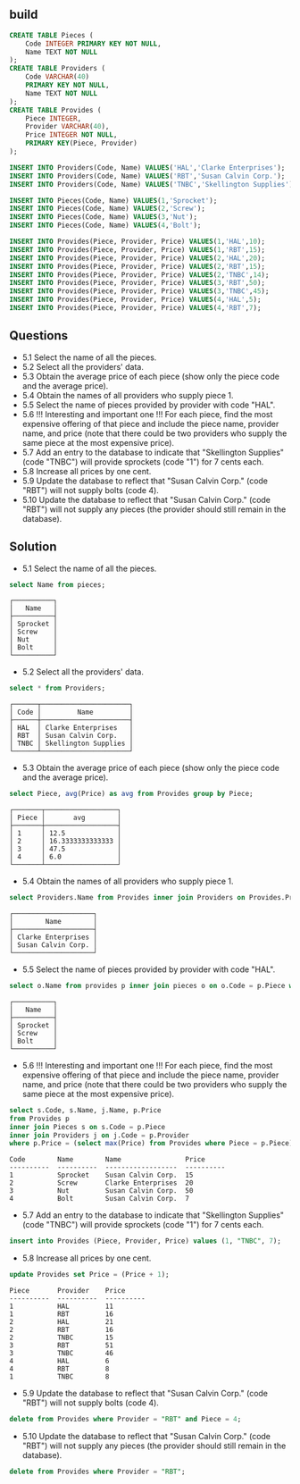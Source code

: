 ## build

```sql
CREATE TABLE Pieces (
	Code INTEGER PRIMARY KEY NOT NULL,
	Name TEXT NOT NULL
);
CREATE TABLE Providers (
	Code VARCHAR(40) 
	PRIMARY KEY NOT NULL,  
	Name TEXT NOT NULL 
);
CREATE TABLE Provides (
	Piece INTEGER,
	Provider VARCHAR(40),  
	Price INTEGER NOT NULL,
	PRIMARY KEY(Piece, Provider) 
);

INSERT INTO Providers(Code, Name) VALUES('HAL','Clarke Enterprises');
INSERT INTO Providers(Code, Name) VALUES('RBT','Susan Calvin Corp.');
INSERT INTO Providers(Code, Name) VALUES('TNBC','Skellington Supplies');

INSERT INTO Pieces(Code, Name) VALUES(1,'Sprocket');
INSERT INTO Pieces(Code, Name) VALUES(2,'Screw');
INSERT INTO Pieces(Code, Name) VALUES(3,'Nut');
INSERT INTO Pieces(Code, Name) VALUES(4,'Bolt');

INSERT INTO Provides(Piece, Provider, Price) VALUES(1,'HAL',10);
INSERT INTO Provides(Piece, Provider, Price) VALUES(1,'RBT',15);
INSERT INTO Provides(Piece, Provider, Price) VALUES(2,'HAL',20);
INSERT INTO Provides(Piece, Provider, Price) VALUES(2,'RBT',15);
INSERT INTO Provides(Piece, Provider, Price) VALUES(2,'TNBC',14);
INSERT INTO Provides(Piece, Provider, Price) VALUES(3,'RBT',50);
INSERT INTO Provides(Piece, Provider, Price) VALUES(3,'TNBC',45);
INSERT INTO Provides(Piece, Provider, Price) VALUES(4,'HAL',5);
INSERT INTO Provides(Piece, Provider, Price) VALUES(4,'RBT',7);

```

## Questions

-	5.1 Select the name of all the pieces. 
-	5.2  Select all the providers' data. 
-	5.3 Obtain the average price of each piece (show only the piece code and the average price).
-	5.4  Obtain the names of all providers who supply piece 1.
-	5.5 Select the name of pieces provided by provider with code "HAL".
-	5.6 !!! Interesting and important one !!! For each piece, find the most expensive offering of that piece and include the piece name, provider name, and price  (note that there could be two providers who supply the same piece at the most expensive price).
-	5.7 Add an entry to the database to indicate that "Skellington Supplies" (code "TNBC") will provide sprockets (code "1") for 7 cents each.
-	5.8 Increase all prices by one cent.
-	5.9 Update the database to reflect that "Susan Calvin Corp." (code "RBT") will not supply bolts (code 4).
-	5.10 Update the database to reflect that "Susan Calvin Corp." (code "RBT") will not supply any pieces (the provider should still remain in the database).


## Solution

-	5.1 Select the name of all the pieces. 

```sql
select Name from pieces;
```

```
┌──────────┐
│   Name   │
├──────────┤
│ Sprocket │
│ Screw    │
│ Nut      │
│ Bolt     │
└──────────┘
```

-	5.2  Select all the providers' data. 

```sql
select * from Providers;
```

```
┌──────┬──────────────────────┐
│ Code │         Name         │
├──────┼──────────────────────┤
│ HAL  │ Clarke Enterprises   │
│ RBT  │ Susan Calvin Corp.   │
│ TNBC │ Skellington Supplies │
└──────┴──────────────────────┘
```

-	5.3 Obtain the average price of each piece (show only the piece code and the average price).

```sql
select Piece, avg(Price) as avg from Provides group by Piece;
```

```
┌───────┬──────────────────┐
│ Piece │       avg        │
├───────┼──────────────────┤
│ 1     │ 12.5             │
│ 2     │ 16.3333333333333 │
│ 3     │ 47.5             │
│ 4     │ 6.0              │
└───────┴──────────────────┘
```

-	5.4  Obtain the names of all providers who supply piece 1.

```sql
select Providers.Name from Provides inner join Providers on Provides.Provider = Providers.Code where Piece = 1;
```

```
┌────────────────────┐
│        Name        │
├────────────────────┤
│ Clarke Enterprises │
│ Susan Calvin Corp. │
└────────────────────┘
```

-	5.5 Select the name of pieces provided by provider with code "HAL".

```sql
select o.Name from provides p inner join pieces o on o.Code = p.Piece where Provider = 'HAL';
```

```
┌──────────┐
│   Name   │
├──────────┤
│ Sprocket │
│ Screw    │
│ Bolt     │
└──────────┘
```

-	5.6 !!! Interesting and important one !!! For each piece, find the most expensive offering of that piece and include the piece name, provider name, and price  (note that there could be two providers who supply the same piece at the most expensive price).

```sql
select s.Code, s.Name, j.Name, p.Price
from Provides p
inner join Pieces s on s.Code = p.Piece
inner join Providers j on j.Code = p.Provider
where p.Price = (select max(Price) from Provides where Piece = p.Piece);
```

```
Code        Name        Name                Price     
----------  ----------  ------------------  ----------
1           Sprocket    Susan Calvin Corp.  15        
2           Screw       Clarke Enterprises  20        
3           Nut         Susan Calvin Corp.  50        
4           Bolt        Susan Calvin Corp.  7         
```

-	5.7 Add an entry to the database to indicate that "Skellington Supplies" (code "TNBC") will provide sprockets (code "1") for 7 cents each.

```sql
insert into Provides (Piece, Provider, Price) values (1, "TNBC", 7);
```

-	5.8 Increase all prices by one cent.

```sql
update Provides set Price = (Price + 1);
```

```
Piece       Provider    Price     
----------  ----------  ----------
1           HAL         11        
1           RBT         16        
2           HAL         21        
2           RBT         16        
2           TNBC        15        
3           RBT         51        
3           TNBC        46        
4           HAL         6         
4           RBT         8         
1           TNBC        8  
```

-	5.9 Update the database to reflect that "Susan Calvin Corp." (code "RBT") will not supply bolts (code 4).

```sql
delete from Provides where Provider = "RBT" and Piece = 4;
```

-	5.10 Update the database to reflect that "Susan Calvin Corp." (code "RBT") will not supply any pieces (the provider should still remain in the database).

```sql
delete from Provides where Provider = "RBT";
```
